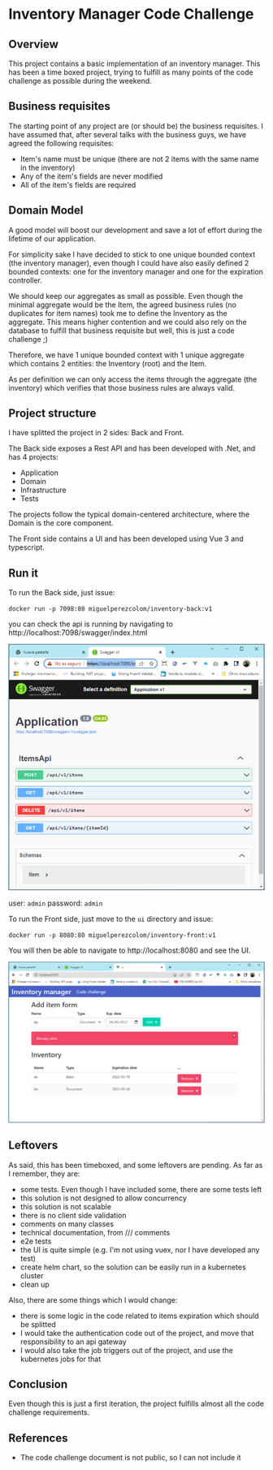 # Inventory Manager Code Challenge

## Overview

This project contains a basic implementation of an inventory manager.
This has been a time boxed project, trying to fulfill as many points of the 
code challenge as possible during the weekend.

## Business requisites

The starting point of any project are (or should be) the business requisites. I have 
assumed that, after several talks with the business guys, we have agreed
the following requisites:

- Item's name must be unique (there are not 2 items with the same name in the inventory)
- Any of the item's fields are never modified
- All of the item's fields are required

## Domain Model

A good model will boost our development and save a lot of effort during the lifetime of our application.

For simplicity sake I have decided to stick to one unique bounded context (the inventory manager),
even though I could have also easily defined 2 bounded contexts: one for the inventory manager and one for the expiration controller.  

We should keep our aggregates as small as possible. Even though the minimal aggregate would be the Item, the agreed business rules 
(no duplicates for item names) took me to define the Inventory as the aggregate. This means higher contention
and we could also rely on the database to fulfill that business requisite but well, this is just a code challenge ;)

Therefore, we have 1 unique bounded context with 1 unique aggregate which contains 2 entities: the Inventory (root) and the Item.

As per definition we can only access the items through the aggregate (the inventory) which verifies that those business rules are 
always valid.

## Project structure

I have splitted the project in 2 sides: Back and Front.

The Back side exposes a Rest API and has been developed with .Net, and has 4 projects:

- Application
- Domain
- Infrastructure
- Tests

The projects follow the typical domain-centered architecture, where the Domain
is the core component.

The Front side contains a UI and has been developed using Vue 3 and typescript.

## Run it

To run the Back side, just issue:

`docker run -p 7098:80 miguelperezcolom/inventory-back:v1`

you can check the api is running by navigating to http://localhost:7098/swagger/index.html

<img src="https://raw.githubusercontent.com/miguelperezcolom/inventory-manager/master/docs/s01.png" width="600">

user: `admin`
password: `admin`

To run the Front side, just move to the `ui` directory and issue:

`docker run -p 8080:80 miguelperezcolom/inventory-front:v1`

You will then be able to navigate to http://localhost:8080 and see the UI.

<img src="https://raw.githubusercontent.com/miguelperezcolom/inventory-manager/master/docs/s02.png" width="600">

## Leftovers

As said, this has been timeboxed, and some leftovers are pending. As far as I remember, they are:

- some tests. Even though I have included some, there are some tests left
- this solution is not designed to allow concurrency
- this solution is not scalable
- there is no client side validation
- comments on many classes
- technical documentation, from /// comments
- e2e tests
- the UI is quite simple (e.g. I'm not using vuex, nor I have developed any test)
- create helm chart, so the solution can be easily run in a kubernetes cluster
- clean up

Also, there are some things which I would change:

- there is some logic in the code related to items expiration which should be splitted
- I would take the authentication code out of the project, and move that responsibility to an api gateway
- I would also take the job triggers out of the project, and use the kubernetes jobs for that


## Conclusion

Even though this is just a first iteration, the project fulfills almost all the code challenge requirements.

## References

- The code challenge document is not public, so I can not include it
